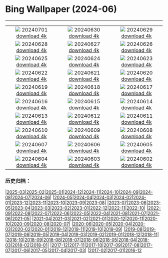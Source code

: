 # Bing Wallpaper (2024-06)
**************
| | | |
| :----: | :----: | :----: |
| ![](https://www.bing.com/th?id=OHR.FisgardLighthouse_FR-FR7596685906_1920x1080.jpg) 20240701 [download 4k](https://www.bing.com/th?id=OHR.FisgardLighthouse_FR-FR7596685906_UHD.jpg) | ![](https://www.bing.com/th?id=OHR.UbudBali_FR-FR6392717738_1920x1080.jpg) 20240630 [download 4k](https://www.bing.com/th?id=OHR.UbudBali_FR-FR6392717738_UHD.jpg) | ![](https://www.bing.com/th?id=OHR.TourCorsica_FR-FR6133264090_1920x1080.jpg) 20240629 [download 4k](https://www.bing.com/th?id=OHR.TourCorsica_FR-FR6133264090_UHD.jpg) |
| ![](https://www.bing.com/th?id=OHR.ParisPrideParade_FR-FR5537567713_1920x1080.jpg) 20240628 [download 4k](https://www.bing.com/th?id=OHR.ParisPrideParade_FR-FR5537567713_UHD.jpg) | ![](https://www.bing.com/th?id=OHR.FlorenceDuomo_FR-FR6562213181_1920x1080.jpg) 20240627 [download 4k](https://www.bing.com/th?id=OHR.FlorenceDuomo_FR-FR6562213181_UHD.jpg) | ![](https://www.bing.com/th?id=OHR.CardinalfishAnemone_FR-FR6379434981_1920x1080.jpg) 20240626 [download 4k](https://www.bing.com/th?id=OHR.CardinalfishAnemone_FR-FR6379434981_UHD.jpg) |
| ![](https://www.bing.com/th?id=OHR.FireWave_FR-FR6210914317_1920x1080.jpg) 20240625 [download 4k](https://www.bing.com/th?id=OHR.FireWave_FR-FR6210914317_UHD.jpg) | ![](https://www.bing.com/th?id=OHR.FloresIsland_FR-FR5999028657_1920x1080.jpg) 20240624 [download 4k](https://www.bing.com/th?id=OHR.FloresIsland_FR-FR5999028657_UHD.jpg) | ![](https://www.bing.com/th?id=OHR.DhakaBangladesh_FR-FR5797372230_1920x1080.jpg) 20240623 [download 4k](https://www.bing.com/th?id=OHR.DhakaBangladesh_FR-FR5797372230_UHD.jpg) |
| ![](https://www.bing.com/th?id=OHR.BrazilRainforest_FR-FR5609224020_1920x1080.jpg) 20240622 [download 4k](https://www.bing.com/th?id=OHR.BrazilRainforest_FR-FR5609224020_UHD.jpg) | ![](https://www.bing.com/th?id=OHR.MusicDayToulouse_FR-FR5434347440_1920x1080.jpg) 20240621 [download 4k](https://www.bing.com/th?id=OHR.MusicDayToulouse_FR-FR5434347440_UHD.jpg) | ![](https://www.bing.com/th?id=OHR.KokinoMacedonia_FR-FR5105619878_1920x1080.jpg) 20240620 [download 4k](https://www.bing.com/th?id=OHR.KokinoMacedonia_FR-FR5105619878_UHD.jpg) |
| ![](https://www.bing.com/th?id=OHR.CuxhavenTower_FR-FR4564976759_1920x1080.jpg) 20240619 [download 4k](https://www.bing.com/th?id=OHR.CuxhavenTower_FR-FR4564976759_UHD.jpg) | ![](https://www.bing.com/th?id=OHR.LupinIceland_FR-FR4349851245_1920x1080.jpg) 20240618 [download 4k](https://www.bing.com/th?id=OHR.LupinIceland_FR-FR4349851245_UHD.jpg) | ![](https://www.bing.com/th?id=OHR.FortCigogne_FR-FR4151283347_1920x1080.jpg) 20240617 [download 4k](https://www.bing.com/th?id=OHR.FortCigogne_FR-FR4151283347_UHD.jpg) |
| ![](https://www.bing.com/th?id=OHR.RedFoxDad_FR-FR3371995571_1920x1080.jpg) 20240616 [download 4k](https://www.bing.com/th?id=OHR.RedFoxDad_FR-FR3371995571_UHD.jpg) | ![](https://www.bing.com/th?id=OHR.NazareWave_FR-FR3133568548_1920x1080.jpg) 20240615 [download 4k](https://www.bing.com/th?id=OHR.NazareWave_FR-FR3133568548_UHD.jpg) | ![](https://www.bing.com/th?id=OHR.PeggysCove_FR-FR2777171937_1920x1080.jpg) 20240614 [download 4k](https://www.bing.com/th?id=OHR.PeggysCove_FR-FR2777171937_UHD.jpg) |
| ![](https://www.bing.com/th?id=OHR.RegistanUzbekistan_FR-FR4384753959_1920x1080.jpg) 20240613 [download 4k](https://www.bing.com/th?id=OHR.RegistanUzbekistan_FR-FR4384753959_UHD.jpg) | ![](https://www.bing.com/th?id=OHR.BigBendMilkyWay_FR-FR4230024049_1920x1080.jpg) 20240612 [download 4k](https://www.bing.com/th?id=OHR.BigBendMilkyWay_FR-FR4230024049_UHD.jpg) | ![](https://www.bing.com/th?id=OHR.GemsbokBotswana_FR-FR4043133584_1920x1080.jpg) 20240611 [download 4k](https://www.bing.com/th?id=OHR.GemsbokBotswana_FR-FR4043133584_UHD.jpg) |
| ![](https://www.bing.com/th?id=OHR.OsakaNight_FR-FR3842044387_1920x1080.jpg) 20240610 [download 4k](https://www.bing.com/th?id=OHR.OsakaNight_FR-FR3842044387_UHD.jpg) | ![](https://www.bing.com/th?id=OHR.BardenasBiosphere_FR-FR3427127743_1920x1080.jpg) 20240609 [download 4k](https://www.bing.com/th?id=OHR.BardenasBiosphere_FR-FR3427127743_UHD.jpg) | ![](https://www.bing.com/th?id=OHR.KillikRiverAlaska_FR-FR3251837973_1920x1080.jpg) 20240608 [download 4k](https://www.bing.com/th?id=OHR.KillikRiverAlaska_FR-FR3251837973_UHD.jpg) |
| ![](https://www.bing.com/th?id=OHR.HumpbackFamily_FR-FR3059562315_1920x1080.jpg) 20240607 [download 4k](https://www.bing.com/th?id=OHR.HumpbackFamily_FR-FR3059562315_UHD.jpg) | ![](https://www.bing.com/th?id=OHR.LesBravesNormandy_FR-FR2799777837_1920x1080.jpg) 20240606 [download 4k](https://www.bing.com/th?id=OHR.LesBravesNormandy_FR-FR2799777837_UHD.jpg) | ![](https://www.bing.com/th?id=OHR.MadagascarRiver_FR-FR2602472406_1920x1080.jpg) 20240605 [download 4k](https://www.bing.com/th?id=OHR.MadagascarRiver_FR-FR2602472406_UHD.jpg) |
| ![](https://www.bing.com/th?id=OHR.ChestnutBeeEater_FR-FR2288715924_1920x1080.jpg) 20240604 [download 4k](https://www.bing.com/th?id=OHR.ChestnutBeeEater_FR-FR2288715924_UHD.jpg) | ![](https://www.bing.com/th?id=OHR.CopenhagenBicycles_FR-FR1244854988_1920x1080.jpg) 20240603 [download 4k](https://www.bing.com/th?id=OHR.CopenhagenBicycles_FR-FR1244854988_UHD.jpg) | ![](https://www.bing.com/th?id=OHR.MenRuz_FR-FR1588544538_1920x1080.jpg) 20240602 [download 4k](https://www.bing.com/th?id=OHR.MenRuz_FR-FR1588544538_UHD.jpg) |

### 历史归档：

|[2025-03](/2025-03/2025-03.md)|[2025-02](/2025-02/2025-02.md)|[2025-01](/2025-01/2025-01.md)|[2024-12](/2024-12/2024-12.md)|[2024-11](/2024-11/2024-11.md)|[2024-10](/2024-10/2024-10.md)|[2024-09](/2024-09/2024-09.md)|[2024-08](/2024-08/2024-08.md)|[2024-07](/2024-07/2024-07.md)|[2024-06](/2024-06/2024-06.md)|
|[2024-05](/2024-05/2024-05.md)|[2024-04](/2024-04/2024-04.md)|[2024-03](/2024-03/2024-03.md)|[2024-02](/2024-02/2024-02.md)|[2024-01](/2024-01/2024-01.md)|[2023-12](/2023-12/2023-12.md)|[2023-11](/2023-11/2023-11.md)|[2023-10](/2023-10/2023-10.md)|[2023-09](/2023-09/2023-09.md)|[2023-08](/2023-08/2023-08.md)|
|[2023-07](/2023-07/2023-07.md)|[2023-06](/2023-06/2023-06.md)|[2023-05](/2023-05/2023-05.md)|[2023-04](/2023-04/2023-04.md)|[2023-03](/2023-03/2023-03.md)|[2023-02](/2023-02/2023-02.md)|[2023-01](/2023-01/2023-01.md)|[2022-12](/2022-12/2022-12.md)|[2022-11](/2022-11/2022-11.md)|[2022-10](/2022-10/2022-10.md)|
|[2022-09](/2022-09/2022-09.md)|[2022-08](/2022-08/2022-08.md)|[2022-07](/2022-07/2022-07.md)|[2022-06](/2022-06/2022-06.md)|[2022-05](/2022-05/2022-05.md)|[2022-04](/2022-04/2022-04.md)|[2021-08](/2021-08/2021-08.md)|[2021-07](/2021-07/2021-07.md)|[2021-06](/2021-06/2021-06.md)|[2021-05](/2021-05/2021-05.md)|
|[2021-04](/2021-04/2021-04.md)|[2021-03](/2021-03/2021-03.md)|[2021-02](/2021-02/2021-02.md)|[2021-01](/2021-01/2021-01.md)|[2020-12](/2020-12/2020-12.md)|[2020-11](/2020-11/2020-11.md)|[2020-10](/2020-10/2020-10.md)|[2020-09](/2020-09/2020-09.md)|[2020-08](/2020-08/2020-08.md)|[2020-07](/2020-07/2020-07.md)|
|[2020-06](/2020-06/2020-06.md)|[2020-05](/2020-05/2020-05.md)|[2020-04](/2020-04/2020-04.md)|[2020-03](/2020-03/2020-03.md)|[2020-02](/2020-02/2020-02.md)|[2020-01](/2020-01/2020-01.md)|[2019-12](/2019-12/2019-12.md)|[2019-11](/2019-11/2019-11.md)|[2019-10](/2019-10/2019-10.md)|[2019-09](/2019-09/2019-09.md)|
|[2019-08](/2019-08/2019-08.md)|[2019-07](/2019-07/2019-07.md)|[2019-06](/2019-06/2019-06.md)|[2019-05](/2019-05/2019-05.md)|[2019-04](/2019-04/2019-04.md)|[2019-03](/2019-03/2019-03.md)|[2019-02](/2019-02/2019-02.md)|[2019-01](/2019-01/2019-01.md)|[2018-12](/2018-12/2018-12.md)|[2018-11](/2018-11/2018-11.md)|
|[2018-10](/2018-10/2018-10.md)|[2018-09](/2018-09/2018-09.md)|[2018-08](/2018-08/2018-08.md)|[2018-07](/2018-07/2018-07.md)|[2018-06](/2018-06/2018-06.md)|[2018-05](/2018-05/2018-05.md)|[2018-04](/2018-04/2018-04.md)|[2018-03](/2018-03/2018-03.md)|[2018-02](/2018-02/2018-02.md)|[2018-01](/2018-01/2018-01.md)|
|[2017-12](/2017-12/2017-12.md)|[2017-11](/2017-11/2017-11.md)|[2017-10](/2017-10/2017-10.md)|[2017-09](/2017-09/2017-09.md)|[2017-08](/2017-08/2017-08.md)|[2017-07](/2017-07/2017-07.md)|[2017-06](/2017-06/2017-06.md)|[2017-05](/2017-05/2017-05.md)|[2017-04](/2017-04/2017-04.md)|[2017-03](/2017-03/2017-03.md)|
|[2017-02](/2017-02/2017-02.md)|[2017-01](/2017-01/2017-01.md)|[2016-12](/2016-12/2016-12.md)